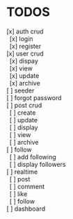 <h1>TODOS</h1>
[x] auth crud </br>
&ensp;[x] login</br>
&ensp;[x] register</br>
[x] user crud</br>
&ensp;[x] dispay</br>
&ensp;[x] view</br>
&ensp;[x] update</br>
&ensp;[x] archive</br>
[ ] seeder</br>
[ ] forgot password</br>
[ ] post crud</br>
&ensp;[ ] create</br>
&ensp;[ ] update</br>
&ensp;[ ] display</br>
&ensp;[ ] view</br>
&ensp;[ ] archive</br>
[ ] follow</br>
&ensp;[ ] add following</br>
&ensp;[ ] display followers</br>
[ ] realtime</br>
&ensp;[ ] post</br>
&ensp;[ ] comment</br>
&ensp;[ ] like</br>
&ensp;[ ] follow</br>
[ ] dashboard</br>